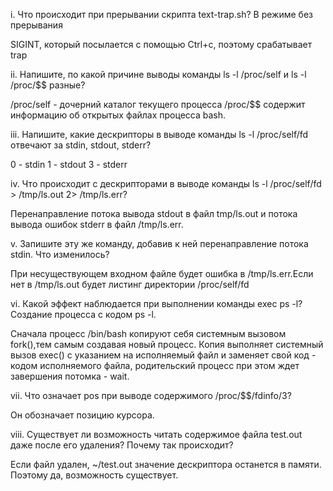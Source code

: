 i. Что происходит при прерывании скрипта text-trap.sh? В режиме без прерывания

SIGINT, который посылается с помощью Ctrl+c, поэтому срабатывает trap

ii. Напишите, по какой причине выводы команды ls -l /proc/self и ls -l /proc/$$ разные?

/proc/self - дочерний каталог текущего процесса /proc/$$ содержит информацию об открытых файлах процесса bash.

iii. Напишите, какие дескрипторы в выводе команды ls -l /proc/self/fd отвечают за stdin, stdout, stderr?

0 - stdin 
1 - stdout 
3 - stderr

iv. Что происходит с дескрипторами в выводе команды ls -l /proc/self/fd > /tmp/ls.out 2> /tmp/ls.err?

Перенаправление потока вывода stdout в файл tmp/ls.out и потока вывода ошибок stderr в файл /tmp/ls.err.

v. Запишите эту же команду, добавив к ней перенаправление потока stdin. Что изменилось?

При несуществующем входном файле будет ошибка в /tmp/ls.err.Если нет в /tmp/ls.out будет листинг директории /proc/self/fd

vi. Какой эффект наблюдается при выполнении команды exec ps -l? Создание процесса с кодом ps -l.

Сначала процесс /bin/bash копируют себя системным вызовом fork(),тем самым создавая новый процесс. Копия выполняет системный вызов exec() с указанием на исполняемый файл и заменяет свой код - кодом исполняемого файла, родительский процесс при этом ждет завершения потомка - wait.

vii. Что означает pos при выводе содержимого /proc/$$/fdinfo/3?

Он обозначает позицию курсора.

viii. Существует ли возможность читать содержимое файла test.out даже после его удаления? Почему так происходит?

Если файл удален, ~/test.out значение дескриптора останется в памяти. Поэтому да, возможность существует.

